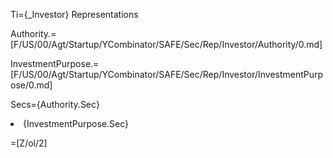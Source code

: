 Ti={_Investor} Representations

Authority.=[F/US/00/Agt/Startup/YCombinator/SAFE/Sec/Rep/Investor/Authority/0.md]

InvestmentPurpose.=[F/US/00/Agt/Startup/YCombinator/SAFE/Sec/Rep/Investor/InvestmentPurpose/0.md]

Secs={Authority.Sec}<li>{InvestmentPurpose.Sec}

=[Z/ol/2]
